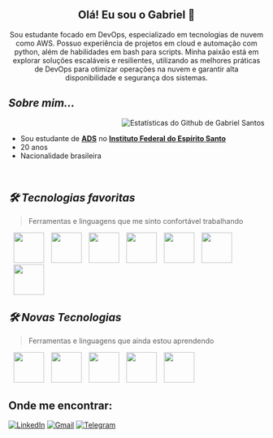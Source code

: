 
<h2 align="center">Olá! Eu sou o Gabriel 👋</h2>

<p align="center">Sou estudante focado em DevOps, especializado em tecnologias de nuvem como AWS. Possuo experiência de projetos em cloud e automação com python, além de habilidades em bash para scripts. Minha paixão está em explorar soluções escaláveis e resilientes, utilizando as melhores práticas de DevOps para otimizar operações na nuvem e garantir alta disponibilidade e segurança dos sistemas.</p>

## _Sobre mim..._
<img src="https://github-readme-stats.vercel.app/api?username=GabrielSBJesus&show_icons=true&theme=transparent&title_color=3181F6&icon_color=aaaaaa&text_color=aaaaaa&card_width=100&text_bold=false&count_private=true&hide_border=true&hide_rank=true" alt="Estatísticas do Github de Gabriel Santos" align="right"/>

<br>


- Sou estudante de [**ADS**](https://alegre.ifes.edu.br/index.php/component/content/article/2-uncategorised/17704-tecnologia-em-analise-e-desenvolvimento-de-sistemas) no [**Instituto Federal do Espírito Santo**](https://alegre.ifes.edu.br/)
- 20 anos
- Nacionalidade brasileira

<br>

## _🛠 Tecnologias favoritas_
> Ferramentas e linguagens que me sinto confortável trabalhando
<main>
    <div>
        <img style="margin-left:10px; width:60px;" src="https://cdn.jsdelivr.net/gh/devicons/devicon@latest/icons/docker/docker-plain.svg" /> 
        <img style="margin-left:10px; width:60px;" src="https://cdn.jsdelivr.net/gh/devicons/devicon@latest/icons/kubernetes/kubernetes-original.svg" />
        <img style="margin-left:10px; width:60px;" src="https://cdn.jsdelivr.net/gh/devicons/devicon@latest/icons/bash/bash-plain.svg" />
        <img style="margin-left:10px; width:60px;" src="https://cdn.jsdelivr.net/gh/devicons/devicon@latest/icons/git/git-original.svg" />
        <img style="margin-left:10px; width:60px;" src="https://cdn.jsdelivr.net/gh/devicons/devicon@latest/icons/linux/linux-original.svg" />        
        <img style="margin-left:10px; width:60px;" src="https://cdn.jsdelivr.net/gh/devicons/devicon@latest/icons/amazonwebservices/amazonwebservices-original-wordmark.svg" />
        <img style="margin-left:10px; width:60px;" src="https://cdn.jsdelivr.net/gh/devicons/devicon@latest/icons/terraform/terraform-original.svg" />
    </div>    
</main>

## _🛠 Novas Tecnologias_
> Ferramentas e linguagens que ainda estou aprendendo
<main>
    <div>  
        <img style="margin-left:10px; width:60px;" src="https://cdn.jsdelivr.net/gh/devicons/devicon@latest/icons/javascript/javascript-original.svg" />
        <img style="margin-left:10px; width:60px;" src="https://cdn.jsdelivr.net/gh/devicons/devicon@latest/icons/typescript/typescript-original.svg" />  
        <img style="margin-left:10px; width:60px;" src="https://cdn.jsdelivr.net/gh/devicons/devicon@latest/icons/java/java-original.svg" />  
        <img style="margin-left:10px; width:60px;" src="https://cdn.jsdelivr.net/gh/devicons/devicon@latest/icons/spring/spring-original.svg" /> 
        <img style="margin-left:10px; width:60px;" src="https://cdn.jsdelivr.net/gh/devicons/devicon@latest/icons/go/go-original.svg" />  
    </div>    
</main>

## Onde me encontrar:
[![LinkedIn](https://img.shields.io/badge/LinkedIn-0077B5?style=for-the-badge&logo=linkedin&logoColor=white)](https://www.linkedin.com/in/gabriel-santos-devops/)
[![Gmail](https://img.shields.io/badge/Gmail-D14836?style=for-the-badge&logo=gmail&logoColor=white)](mailto:gabrielsantosbomjesus@gmail.com)
[![Telegram](https://img.shields.io/badge/Telegram-2CA5E0?style=for-the-badge&logo=telegram&logoColor=white)](https://t.me/+5527999479053)

<br>


          
